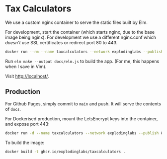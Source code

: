 # Tax Calculators

We use a custom nginx container to serve the static files built by Elm.

For development, start the container (which starts nginx, due to the base image
being nginx). For development we use a different nginx.conf which *doesn't* use
SSL certificates or redirect port 80 to 443.
```sh
docker run --rm --name taxcalculators --network explodinglabs --publish 80:80 -v ${PWD}/nginx-dev.conf:/etc/nginx/nginx.conf -v ${PWD}/docs:/usr/share/nginx/html ghcr.io/explodinglabs/taxcalculators  |grep -v '"HEAD '
```

Run `elm make --output docs/elm.js` to build the app. (For me, this happens
when I save in Vim).

Visit [http://localhost/](http://localhost/).

## Production

For Github Pages, simply commit to `main` and push. It will serve the contents
of `docs`.

For Dockerised production, mount the LetsEncrypt keys into the container, and
expose port 443:
```sh
docker run -d --name taxcalculators --network explodinglabs --publish 80:80 --publish 443:443 -v /etc/letsencrypt/live/mydomain.com/fullchain.pem:/certs/fullchain.pem -v /etc/letsencrypt/live/mydomain.com/privkey.pem:/certs/privkey.pem ghcr.io/explodinglabs/taxcalculators
```

To build the image:
```sh
docker build -t ghcr.io/explodinglabs/taxcalculators .
```

